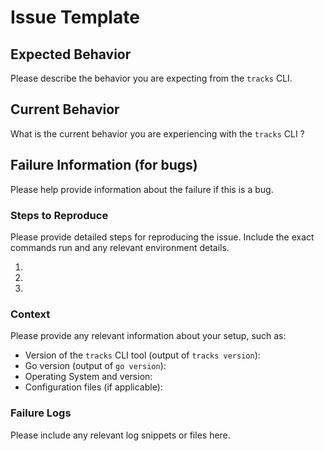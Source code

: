 # Issue Template

## Expected Behavior

Please describe the behavior you are expecting from the `tracks` CLI.

## Current Behavior

What is the current behavior you are experiencing with the `tracks` CLI ?

## Failure Information (for bugs)

Please help provide information about the failure if this is a bug.

### Steps to Reproduce

Please provide detailed steps for reproducing the issue. Include the exact commands run and any relevant environment details.

1.
2.
3.

### Context

Please provide any relevant information about your setup, such as:
* Version of the `tracks` CLI tool (output of `tracks version`):
* Go version (output of `go version`):
* Operating System and version:
* Configuration files (if applicable):

### Failure Logs

Please include any relevant log snippets or files here.
